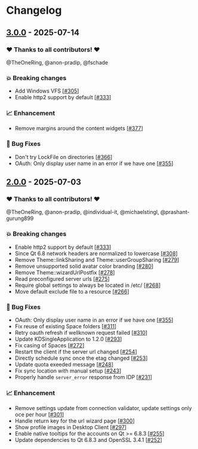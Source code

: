 # Changelog

## [3.0.0](https://github.com/opencloud-eu/desktop/releases/tag/v3.0.0) - 2025-07-14

### ❤️ Thanks to all contributors! ❤️

@TheOneRing, @anon-pradip, @fschade

### 💥 Breaking changes

- Add Windows VFS [[#305](https://github.com/opencloud-eu/desktop/pull/305)]
- Enable http2 support by default [[#333](https://github.com/opencloud-eu/desktop/pull/333)]

### 📈 Enhancement

- Remove margins around the content widgets [[#377](https://github.com/opencloud-eu/desktop/pull/377)]

### 🐛 Bug Fixes

- Don't try LockFile on directories [[#366](https://github.com/opencloud-eu/desktop/pull/366)]
- OAuth: Only display user name in an error if we have one [[#355](https://github.com/opencloud-eu/desktop/pull/355)]

## [2.0.0](https://github.com/opencloud-eu/desktop/releases/tag/v2.0.0) - 2025-07-03

### ❤️ Thanks to all contributors! ❤️

@TheOneRing, @anon-pradip, @individual-it, @michaelstingl, @prashant-gurung899

### 💥 Breaking changes

- Enable http2 support by default [[#333](https://github.com/opencloud-eu/desktop/pull/333)]
- Since Qt 6.8 network headers are normalized to lowercase [[#308](https://github.com/opencloud-eu/desktop/pull/308)]
- Remove Theme::linkSharing and Theme::userGroupSharing [[#279](https://github.com/opencloud-eu/desktop/pull/279)]
- Remove unsupported solid avatar color branding [[#280](https://github.com/opencloud-eu/desktop/pull/280)]
- Remove Theme::wizardUrlPostfix [[#278](https://github.com/opencloud-eu/desktop/pull/278)]
- Read preconfigured server urls [[#275](https://github.com/opencloud-eu/desktop/pull/275)]
- Require global settings to always be located in /etc/ [[#268](https://github.com/opencloud-eu/desktop/pull/268)]
- Move default exclude file to a resource [[#266](https://github.com/opencloud-eu/desktop/pull/266)]

### 🐛 Bug Fixes

- OAuth: Only display user name in an error if we have one [[#355](https://github.com/opencloud-eu/desktop/pull/355)]
- Fix reuse of existing Space folders [[#311](https://github.com/opencloud-eu/desktop/pull/311)]
- Retry oauth refresh if wellknown request failed [[#310](https://github.com/opencloud-eu/desktop/pull/310)]
- Update KDSingleApplication to 1.2.0 [[#293](https://github.com/opencloud-eu/desktop/pull/293)]
- Fix casing of Spaces [[#272](https://github.com/opencloud-eu/desktop/pull/272)]
- Restart the client if the server url changed [[#254](https://github.com/opencloud-eu/desktop/pull/254)]
- Directly schedule sync once the etag changed [[#253](https://github.com/opencloud-eu/desktop/pull/253)]
- Update quota exeeded message [[#248](https://github.com/opencloud-eu/desktop/pull/248)]
- Fix sync location with manual setup [[#243](https://github.com/opencloud-eu/desktop/pull/243)]
- Properly handle `server_error` response from IDP [[#231](https://github.com/opencloud-eu/desktop/pull/231)]

### 📈 Enhancement

-  Remove settings update from connection validator, update settings only oce per hour [[#301](https://github.com/opencloud-eu/desktop/pull/301)]
- Handle return key for the url wizard page [[#300](https://github.com/opencloud-eu/desktop/pull/300)]
- Show profile images in Desktop Client [[#297](https://github.com/opencloud-eu/desktop/pull/297)]
- Enable native tooltips for the accounts on Qt >= 6.8.3 [[#255](https://github.com/opencloud-eu/desktop/pull/255)]
- Update dependencies to Qt 6.8.3 and OpenSSL 3.4.1 [[#252](https://github.com/opencloud-eu/desktop/pull/252)]

